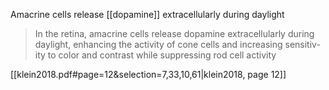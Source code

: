 Amacrine cells release [[dopamine]] extracellularly during daylight
> In the retina, amacrine cells release dopamine extracellularly during daylight, enhancing the activity of cone cells and increasing sensitiv- ity to color and contrast while suppressing rod cell activity

[[klein2018.pdf#page=12&selection=7,33,10,61|klein2018, page 12]]